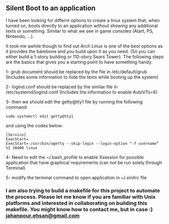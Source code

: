 ## Silent Boot to an application

I have been looking for differnt options to create a linux system that, when turned on, boots directly to an application without showing any additional texts or something. Similar to what we see in game consoles (Atart, PS, Nintendo, ...). 

It took me awhile though to find out Arch Linux is one of the best options as it provides the barebone and you build upon it as you need. (So you can either build a 1-story building or 110-story Sears Tower). The following steps are the basics that gives you a starting point to have something handy.

1- grub document should be replaced by the file in /etc/default/grub   (Includes some information to hide the texts while booting up the system)

2- logind.conf should be replaced by the similar file in /etc/systemd/logind.conf (Includes the information to enable AutoVTs=6) 

3- then we should edit the getty@tty1 file by running the following command:

	sudo systemctl edit getty@tty1
	
and using the codes below:

	[Service]
	ExecStart=
	ExecStart=-/usr/bin/agetty --skip-login --login-option "-f username“ %I 38400 linux

4- Need to edit the ~/.bash_profile to enable Xsession for possible application that have graphical requirements (can not be run solely through Terminal)

5- modify the terminal command to open application in ~/.xinitrc file 


### I am also trying to build a makefile for this project to automate the process. Please let me know if you are familiar with Unix platforms and interested in collaborating on building this makefile. You might know how to contact me, but in case :) [jahanpour.ehsan@gmail.com](jahanpour.ehsan@gmail.com)
